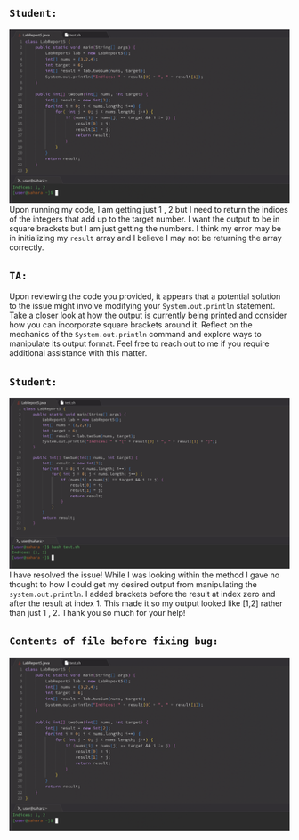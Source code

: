 ## `Student:`
![image](studentWrongOutput)
Upon running my code, I am getting just 1 , 2 but I need to return the indices of the integers that add up to the target number. I want the output to be in square brackets but I am just getting the numbers. I think my error may be in initializing my `result` array and I believe I may not be returning the array correctly.

## `TA:`
Upon reviewing the code you provided, it appears that a potential solution to the issue might involve modifying your `System.out.println` statement. Take a closer look at how the output is currently being printed and consider how you can incorporate square brackets around it. Reflect on the mechanics of the `System.out.println` command and explore ways to manipulate its output format. Feel free to reach out to me if you require additional assistance with this matter.

## `Student:`
![image](studentSuccess)
I have resolved the issue! While I was looking within the method I gave no thought to how I could get my desired output from manipulating the `system.out.println`. I added brackets before the result at index zero and after the result at index 1. This made it so my output looked like [1,2] rather than just 1 , 2. Thank you so much for your help!


## `Contents of file before fixing bug:`
![image](studentWrongOutput)


